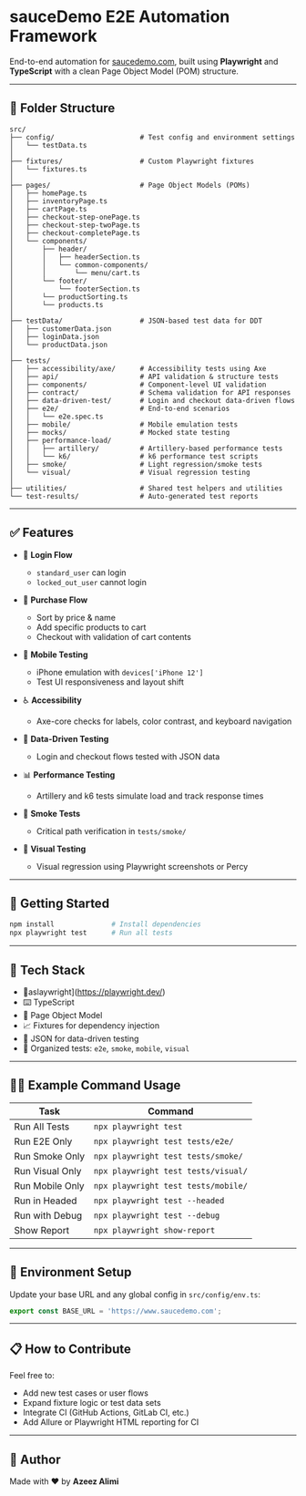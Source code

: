 # sauceDemo E2E Automation Framework

End-to-end automation for [saucedemo.com](https://www.saucedemo.com), built using **Playwright** and **TypeScript** with a clean Page Object Model (POM) structure.

---

## 📂️ Folder Structure

```
src/
├── config/                     # Test config and environment settings
│   └── testData.ts
│
├── fixtures/                   # Custom Playwright fixtures
│   └── fixtures.ts
│
├── pages/                      # Page Object Models (POMs)
│   ├── homePage.ts
│   ├── inventoryPage.ts
│   ├── cartPage.ts
│   ├── checkout-step-onePage.ts
│   ├── checkout-step-twoPage.ts
│   ├── checkout-completePage.ts
│   └── components/
│       ├── header/
│       │   ├── headerSection.ts
│       │   └── common-components/
│       │       └── menu/cart.ts
│       └── footer/
│           └── footerSection.ts
│       └── productSorting.ts
│       └── products.ts
│
├── testData/                   # JSON-based test data for DDT
│   ├── customerData.json
│   ├── loginData.json
│   └── productData.json
│
├── tests/
│   ├── accessibility/axe/      # Accessibility tests using Axe
│   ├── api/                    # API validation & structure tests
│   ├── components/             # Component-level UI validation
│   ├── contract/               # Schema validation for API responses
│   ├── data-driven-test/       # Login and checkout data-driven flows
│   ├── e2e/                    # End-to-end scenarios
│   │   └── e2e.spec.ts
│   ├── mobile/                 # Mobile emulation tests
│   ├── mocks/                  # Mocked state testing
│   ├── performance-load/
│   │   ├── artillery/          # Artillery-based performance tests
│   │   └── k6/                 # k6 performance test scripts
│   ├── smoke/                  # Light regression/smoke tests
│   └── visual/                 # Visual regression testing
│
├── utilities/                  # Shared test helpers and utilities
└── test-results/               # Auto-generated test reports
```

---

## ✅ Features

- 🔐 **Login Flow**
  - `standard_user` can login
  - `locked_out_user` cannot login

- 🛒 **Purchase Flow**
  - Sort by price & name
  - Add specific products to cart
  - Checkout with validation of cart contents

- 📱 **Mobile Testing**
  - iPhone emulation with `devices['iPhone 12']`
  - Test UI responsiveness and layout shift

- ♿️ **Accessibility**
  - Axe-core checks for labels, color contrast, and keyboard navigation

- 🔄 **Data-Driven Testing**
  - Login and checkout flows tested with JSON data

- 📊 **Performance Testing**
  - Artillery and k6 tests simulate load and track response times

- 🤪 **Smoke Tests**
  - Critical path verification in `tests/smoke/`

- 📸 **Visual Testing**
  - Visual regression using Playwright screenshots or Percy

---

## 🚀 Getting Started

```bash
npm install              # Install dependencies
npx playwright test      # Run all tests
```

---

## 🧬 Tech Stack

- 🧺aslaywright](https://playwright.dev/)
- ⌨️ TypeScript
- 🧱 Page Object Model
- 📈 Fixtures for dependency injection
- 📀 JSON for data-driven testing
- 📂 Organized tests: `e2e`, `smoke`, `mobile`, `visual`

---

## 👨‍💻 Example Command Usage

| Task            | Command                                       |
|-----------------|-----------------------------------------------|
| Run All Tests   | `npx playwright test`                         |
| Run E2E Only    | `npx playwright test tests/e2e/`              |
| Run Smoke Only  | `npx playwright test tests/smoke/`            |
| Run Visual Only | `npx playwright test tests/visual/`           |
| Run Mobile Only | `npx playwright test tests/mobile/`           |
| Run in Headed   | `npx playwright test --headed`                |
| Run with Debug  | `npx playwright test --debug`                 |
| Show Report     | `npx playwright show-report`                  |

---

## 📁 Environment Setup

Update your base URL and any global config in `src/config/env.ts`:

```ts
export const BASE_URL = 'https://www.saucedemo.com';
```

---

## 📋 How to Contribute

Feel free to:

- Add new test cases or user flows
- Expand fixture logic or test data sets
- Integrate CI (GitHub Actions, GitLab CI, etc.)
- Add Allure or Playwright HTML reporting for CI

---

## 🧠 Author

Made with ❤️ by **Azeez Alimi**